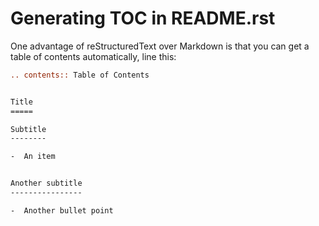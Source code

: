 

# Generating TOC in README.rst

One advantage of reStructuredText over Markdown is that
you can get a table of contents automatically, line this:

```rst
.. contents:: Table of Contents


Title
=====

Subtitle
--------

-  An item


Another subtitle
----------------

-  Another bullet point
```
